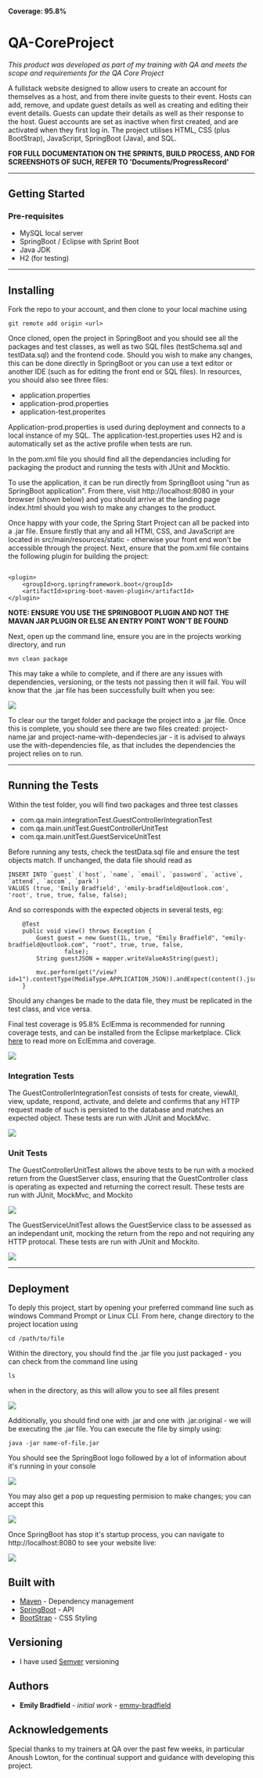 #### Coverage: 95.8%
# QA-CoreProject
*This product was developed as part of my training with QA and meets the scope and requirements for the QA Core Project*

A fullstack website designed to allow users to create an account for themselves as a host, and from there invite guests to their event. Hosts can add, remove, and update guest details as well as creating and editing their event details. Guests can update their details as well as their response to the host. Guest accounts are set as inactive when first created, and are activated when they first log in. The project utilises HTML, CSS (plus BootStrap), JavaScript, SpringBoot (Java), and SQL.

**FOR FULL DOCUMENTATION ON THE SPRINTS, BUILD PROCESS, AND FOR SCREENSHOTS OF SUCH, REFER TO 'Documents/ProgressRecord'**

---
## Getting Started
### Pre-requisites
* MySQL local server
* SpringBoot / Eclipse with Sprint Boot
* Java JDK
* H2 (for testing)

---
## Installing
Fork the repo to your account, and then clone to your local machine using
```
git remote add origin <url>
```
Once cloned, open the project in SpringBoot and you should see all the packages and test classes, as well as two SQL files (testSchema.sql and testData.sql) and the frontend code. 
Should you wish to make any changes, this can be done directly in SpringBoot or you can use a text editor or another IDE (such as for editing the front end or SQL files).
In resources, you should also see three files:
* application.properties
* application-prod.properties
* application-test.properites

Application-prod.properties is used during deployment and connects to a local instance of my SQL. The application-test.properties uses H2 and is automatically set as the active profile when tests are run.

In the pom.xml file you should find all the dependancies including for packaging the product and running the tests with JUnit and Mocktio.

To use the application, it can be run directly from SpringBoot using "run as SpringBoot application". From there, visit http://localhost:8080 in your browser (shown below) and you should arrive at the landing page index.html should you wish to make any changes to the product.



Once happy with your code, the Spring Start Project can all be packed into a .jar file. Ensure firstly that any and all HTMl, CSS, and JavaScript are located in src/main/resources/static - otherwise your front end won't be accessible through the project.
Next, ensure that the pom.xml file contains the following plugin for building the project:
```

<plugin>
	<groupId>org.springframework.boot</groupId>
	<artifactId>spring-boot-maven-plugin</artifactId>
</plugin>

```
**NOTE: ENSURE YOU USE THE SPRINGBOOT PLUGIN AND NOT THE MAVAN JAR PLUGIN OR ELSE AN ENTRY POINT WON'T BE FOUND**

Next, open up the command line, ensure you are in the projects working directory, and run
```
mvn clean package
```
This may take a while to complete, and if there are any issues with dependencies, versioning, or the tests not passing then it will fail. You will know that the .jar file has been successfully built when you see:


<img src="./Party_Planner/src/main/resources/static/assets/build-success.png">


To clear our the target folder and package the project into a .jar file. Once this is complete, you should see there are two files created: project-name.jar and project-name-with-dependecies.jar - it is advised to always use the with-dependencies file, as that includes the dependencies the project relies on to run. 

---
## Running the Tests
Within the test folder, you will find two packages and three test classes
* com.qa.main.integrationTest.GuestControllerIntegrationTest
* com.qa.main.unitTest.GuestControllerUnitTest
* com.qa.main.unitTest.GuestServiceUnitTest

Before running any tests, check the testData.sql file and ensure the test objects match. If unchanged, the data file should read as
```
INSERT INTO `guest` (`host`, `name`, `email`, `password`, `active`, `attend`, `accom`, `park`)
VALUES (true, 'Emily Bradfield', 'emily-bradfield@outlook.com', 'root', true, true, false, false); 
```
And so corresponds with the expected objects in several tests, eg:
```
	@Test
	public void view() throws Exception {
		Guest guest = new Guest(1L, true, "Emily Bradfield", "emily-bradfield@outlook.com", "root", true, true, false,
				false);
		String guestJSON = mapper.writeValueAsString(guest);

		mvc.perform(get("/view?id=1").contentType(MediaType.APPLICATION_JSON)).andExpect(content().json(guestJSON));
	}
```
Should any changes be made to the data file, they must be replicated in the test class, and vice versa.

Final test coverage is 95.8%
EclEmma is recommended for running coverage tests, and can be installed from the Eclipse marketplace. Click [here](https://www.eclemma.org/) to read more on EclEmma and coverage.

<img src="./Party_Planner/src/main/resources/static/assets/coverage.png">

### Integration Tests
The GuestControllerIntegrationTest consists of tests for create, viewAll, view, update, respond, activate, and delete and confirms that any HTTP request made of such is persisted to the database and matches an expected object. These tests are run with JUnit and MockMvc.

<img src="./Party_Planner/src/main/resources/static/assets/integration-tests.png">

### Unit Tests
The GuestControllerUnitTest allows the above tests to be run with a mocked return from the GuestServer class, ensuring that the GuestController class is operating as expected and returning the correct result. These tests are run with JUnit, MockMvc, and Mockito

<img src="./Party_Planner/src/main/resources/static/assets/unit-tests1.png">

The GuestServiceUnitTest allows the GuestService class to be assessed as an independant unit, mocking the return from the repo and not requiring any HTTP protocal. These tests are run with JUnit and Mockito.

<img src="./Party_Planner/src/main/resources/static/assets/unit-tests2.png">

---
## Deployment
To deply this project, start by opening your preferred command line such as windows Command Prompt or Linux CLI. From here, change directory to the project location using
```
cd /path/to/file
```
Within the directory, you should find the .jar file you just packaged - you can check from the command line using
```
ls
```
when in the directory, as this will allow you to see all files present

<img src="./Party_Planner/src/main/resources/static/assets/check-for-jar.png">

Additionally, you should find one with .jar and one with .jar.original - we will be executing the .jar file. You can execute the file by simply using: 
```
java -jar name-of-file.jar
```
You should see the SpringBoot logo followed by a lot of information about it's running in your console 

<img src="./Party_Planner/src/main/resources/static/assets/running1.png">

You may also get a pop up requesting permision to make changes; you can accept this

<img src="./Party_Planner/src/main/resources/static/assets/running2.png">

Once SpringBoot has stop it's startup process, you can navigate to http://localhost:8080 to see your website live:

<img src="./Party_Planner/src/main/resources/static/assets/website.png">

## Built with
* [Maven](https://maven.apache.org/) - Dependency management
* [SpringBoot](https://spring.io/projects/spring-boot) - API
* [BootStrap](http://www.getbootstrap.com) - CSS Styling

## Versioning
* I have used [Semver](http://semver.org/) versioning

## Authors
* **Emily Bradfield** - *initial work* - [emmy-bradfield](https://www.github.come/emmy-bradfield)

## Acknowledgements
Special thanks to my trainers at QA over the past few weeks, in particular Anoush Lowton, for the continual support and guidance with developing this project.
